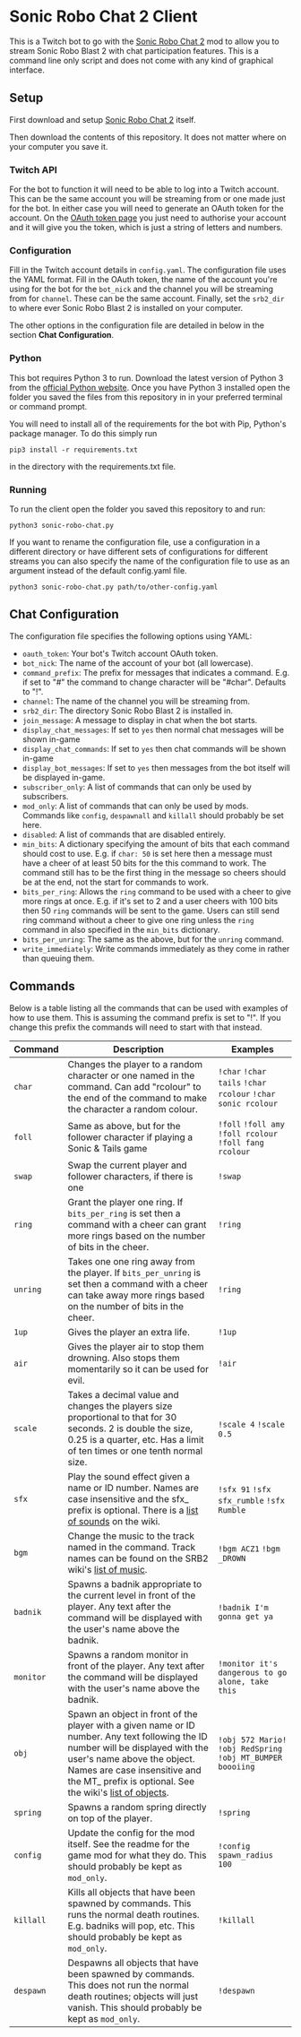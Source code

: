 # Sonic Robo Chat 2 Client

This is a Twitch bot to go with the [Sonic Robo Chat 2] mod to allow you to
stream Sonic Robo Blast 2 with chat participation features. This is a command
line only script and does not come with any kind of graphical interface.


## Setup

First download and setup [Sonic Robo Chat 2] itself.

Then download the contents of this repository. It does not matter where on your
computer you save it.

[Sonic Robo Chat 2]: https://github.com/oakreef/sonic-robo-chat-2

### Twitch API

For the bot to function it will need to be able to log into a Twitch account.
This can be the same account you will be streaming from or one made just for the
bot. In either case you will need to generate an OAuth token for the account. On
the [OAuth token page] you just need to authorise your account and it will give
you the token, which is just a string of letters and numbers.

[OAuth token page]: https://twitchapps.com/tmi/

### Configuration

Fill in the Twitch account details in `config.yaml`. The configuration file uses
the YAML format. Fill in the OAuth token, the name of the account you're using
for the bot for the `bot_nick` and the channel you will be streaming from for
`channel`. These can be the same account. Finally, set the `srb2_dir` to where
ever Sonic Robo Blast 2 is installed on your computer.

The other options in the configuration file are detailed in below in the section
**Chat Configuration**.


### Python

This bot requires Python 3 to run. Download the latest version of Python 3 from
the [official Python website]. Once you have Python 3 installed open the folder
you saved the files from this repository in in your preferred terminal or
command prompt.

You will need to install all of the requirements for the bot with Pip, Python's
package manager. To do this simply run

`pip3 install -r requirements.txt`

in the directory with the requirements.txt file.


[official Python website]: https://python.org

### Running

To run the client open the folder you saved this repository to and run:

`python3 sonic-robo-chat.py`

If you want to rename the configuration file, use a configuration in a different
directory or have different sets of configurations for different streams you can
also specify the name of the configuration file to use as an argument instead of
the default config.yaml file.

`python3 sonic-robo-chat.py path/to/other-config.yaml`


## Chat Configuration

The configuration file specifies the following options using YAML:

* `oauth_token`: Your bot's Twitch account OAuth token.
* `bot_nick`: The name of the account of your bot (all lowercase).
* `command_prefix`: The prefix for messages that indicates a command. E.g. if
  set to "#" the command to change character will be "#char". Defaults to "!".
* `channel`: The name of the channel you will be streaming from.
* `srb2_dir`: The directory Sonic Robo Blast 2 is installed in.
* `join_message`: A message to display in chat when the bot starts.
* `display_chat_messages`: If set to `yes` then normal chat messages will be
  shown in-game
* `display_chat_commands`: If set to `yes` then chat commands will be shown
  in-game
* `display_bot_messages`: If set to `yes` then messages from the bot itself will
  be displayed in-game.
* `subscriber_only`: A list of commands that can only be used by subscribers.
* `mod_only`: A list of commands that can only be used by mods. Commands like
  `config`, `despawnall` and `killall` should probably be set here.
* `disabled`: A list of commands that are disabled entirely.
* `min_bits`: A dictionary specifying the amount of bits that each command should
  cost to use. E.g. if `char: 50` is set here then a message must have a cheer
  of at least 50 bits for the this command to work. The command still has to 
  be the first thing in the message so cheers should be at the end, not the 
  start for commands to work.
* `bits_per_ring`: Allows the `ring` command to be used with a cheer to give 
  more rings at once. E.g. if it's set to 2 and a user cheers with 100 bits then
  50 `ring` commands will be sent to the game. Users can still send ring command
  without a cheer to give one ring unless the `ring` command in also specified
  in the `min_bits` dictionary.
* `bits_per_unring`: The same as the above, but for the `unring` command.
* `write_immediately`: Write commands immediately as they come in rather than
  queuing them.

## Commands

Below is a table listing all the commands that can be used with examples of how
to use them. This is assuming the command prefix is set to "!". If you change
this prefix the commands will need to start with that instead.

| Command   | Description                                                                                                                                                                                                                                                   | Examples                                                    |
|-----------|---------------------------------------------------------------------------------------------------------------------------------------------------------------------------------------------------------------------------------------------------------------|-------------------------------------------------------------|
| `char`    | Changes the player to a random character or one named in the command. Can add "rcolour" to the end of the command to make the character a random colour.                                                                                                      | `!char` `!char tails` `!char rcolour` `!char sonic rcolour` |
| `foll`    | Same as above, but for the follower character if playing a Sonic & Tails game                                                                                                                                                                                 | `!foll` `!foll amy` `!foll rcolour` `!foll fang rcolour`    |
| `swap`    | Swap the current player and follower characters, if there is one                                                                                                                                                                                              | `!swap`                                                     |
| `ring`    | Grant the player one ring. If `bits_per_ring` is set then a command with a cheer can grant more rings based on the number of bits in the cheer.                                                                                                               | `!ring`                                                     |
| `unring`  | Takes one one ring away from the player. If `bits_per_unring` is set then a command with a cheer can take away more rings based on the number of bits in the cheer.                                                                                           | `!ring`                                                     |
| `1up`     | Gives the player an extra life.                                                                                                                                                                                                                               | `!1up`                                                      |
| `air`     | Gives the player air to stop them drowning. Also stops them momentarily so it can be used for evil.                                                                                                                                                           | `!air`                                                      |
| `scale`   | Takes a decimal value and changes the players size proportional to that for 30 seconds. 2 is double the size, 0.25 is a quarter, etc. Has a limit of ten times or one tenth normal size.                                                                      | `!scale 4` `!scale 0.5`                                     |
| `sfx`     | Play the sound effect given a name or ID number. Names are case insensitive and the sfx_ prefix is optional. There is a [list of sounds] on the wiki.                                                                                                         | `!sfx 91` `!sfx sfx_rumble` `!sfx Rumble`                   |
| `bgm`     | Change the music to the track named in the command. Track names can be found on the SRB2 wiki's [list of music].                                                                                                                                              | `!bgm ACZ1` `!bgm _DROWN`                                   |
| `badnik`  | Spawns a badnik appropriate to the current level in front of the player. Any text after the command will be displayed with the user's name above the badnik.                                                                                                  | `!badnik I'm gonna get ya`                                  |
| `monitor` | Spawns a random monitor in front of the player. Any text after the command will be displayed with the user's name above the badnik.                                                                                                                           | `!monitor it's dangerous to go alone, take this`            |
| `obj`     | Spawn an object in front of the player with a given name or ID number. Any text following the ID number will be displayed with the user's name above the object. Names are case insensitive and the MT_ prefix is optional. See the wiki's [list of objects]. | `!obj 572 Mario!` `!obj RedSpring` `!obj MT_BUMPER boooiing` |
| `spring`  | Spawns a random spring directly on top of the player.                                                                                                                                                                                                         | `!spring`                                                   |
| `config`  | Update the config for the mod itself. See the readme for the game mod for what they do. This should probably be kept as `mod_only`.                                                                                                                           | `!config spawn_radius 100`                                  |
| `killall` | Kills all objects that have been spawned by commands. This runs the normal death routines. E.g. badniks will pop, etc. This should probably be kept as `mod_only`.                                                                                            | `!killall`                                                  |
| `despawn` | Despawns all objects that have been spawned by commands. This does not run the normal death routines; objects will just vanish. This should probably be kept as `mod_only`.                                                                                   | `!despawn`                                                  |

[list of sounds]: https://wiki.srb2.org/wiki/List_of_sounds
[list of music]: https://wiki.srb2.org/wiki/List_of_music
[list of objects]: https://wiki.srb2.org/wiki/List_of_Object_types
